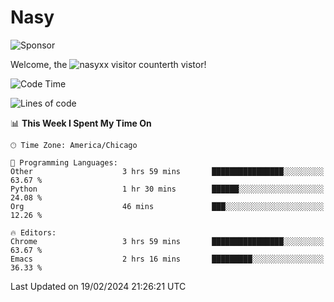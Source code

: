 # Nasy

<!--
<p align="center">
<img height="200" src="https://github-readme-stats.vercel.app/api?username=nasyxx&count_private=true&show_icons=true&theme=dracula&include_all_commits=true"/>
<img height="200" src="https://github-readme-stats.vercel.app/api/top-langs/?username=nasyxx&theme=dracula&hide=html,jupyter+notebook&count_private=true&show_icons=true"/>
</p>

  
----------------
-->

![Sponsor](https://img.shields.io/static/v1.svg?label=Sponsor&message=%E2%9D%A4&logo=GitHub&style=flat&color=pink)
 
Welcome, the ![nasyxx visitor counter](https://count.getloli.com/get/@nasyxx?theme=rule34)th vistor!
 
<!--START_SECTION:waka-->
![Code Time](http://img.shields.io/badge/Code%20Time-4%2C295%20hrs%2048%20mins-blue)

![Lines of code](https://img.shields.io/badge/From%20Hello%20World%20I%27ve%20Written-6.3%20million%20lines%20of%20code-blue)

📊 **This Week I Spent My Time On** 

```text
🕑︎ Time Zone: America/Chicago

💬 Programming Languages: 
Other                    3 hrs 59 mins       ████████████████░░░░░░░░░   63.67 % 
Python                   1 hr 30 mins        ██████░░░░░░░░░░░░░░░░░░░   24.08 % 
Org                      46 mins             ███░░░░░░░░░░░░░░░░░░░░░░   12.26 % 

🔥 Editors: 
Chrome                   3 hrs 59 mins       ████████████████░░░░░░░░░   63.67 % 
Emacs                    2 hrs 16 mins       █████████░░░░░░░░░░░░░░░░   36.33 % 
```


 Last Updated on 19/02/2024 21:26:21 UTC
<!--END_SECTION:waka-->

<!-- ![visitors](https://visitor-badge.laobi.icu/badge?page_id=nasyxx.nasyxx) -->
